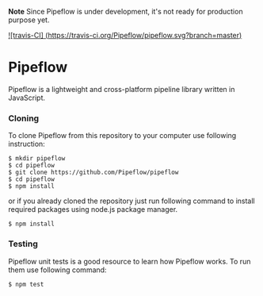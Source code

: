 **Note** Since Pipeflow is under development, it's not ready for production purpose yet.

[![travis-CI]
(https://travis-ci.org/Pipeflow/pipeflow.svg?branch=master)](https://travis-ci.org/Pipeflow/pipeflow)

# Pipeflow
Pipeflow is a lightweight and cross-platform pipeline library written in JavaScript.

### Cloning
To clone Pipeflow from this repository to your computer use following instruction:
```
$ mkdir pipeflow
$ cd pipeflow
$ git clone https://github.com/Pipeflow/pipeflow
$ cd pipeflow
$ npm install
```
or if you already cloned the repository just run following command to install required packages using node.js package manager.
```
$ npm install
```

### Testing
Pipeflow unit tests is a good resource to learn how Pipeflow works. To run them use following command:
```
$ npm test
```
